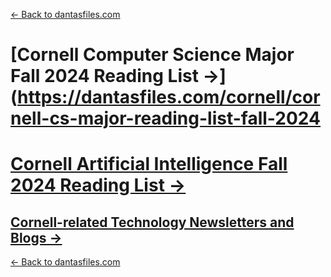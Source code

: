 
[← Back to dantasfiles.com](https://dantasfiles.com)

# [Cornell Computer Science Major Fall 2024 Reading List →](https://dantasfiles.com/cornell/cornell-cs-major-reading-list-fall-2024

# [Cornell Artificial Intelligence Fall 2024 Reading List →](https://dantasfiles.com/cornell/cornell-ai-minor-reading-list-fall-2024)

## [Cornell-related Technology Newsletters and Blogs →](https://dantasfiles.com/cornell/cornell-cs-blogs)

[← Back to dantasfiles.com](https://dantasfiles.com)
